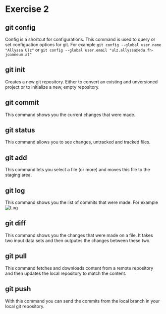 # Exercise 2
## git config
Config is a shortcut for configurations. This command is used to query or set configuation options for git.
For example `git config --global user.name "Allyssa Ulz"` or `git config --global user.email "ulz.allyssa@edu.fh-joanneum.at"`

## git init
Creates a new git repository. Either to convert an existing and unversioned project or to initialize a new, empty repository.

## git commit
This command shows you the current changes that were made. 

## git status
This command allows you to see changes, untracked and tracked files.  

## git add 
This command lets you select a file (or more) and moves this file to the staging area.

## git log
This command shows you the list of commits that were made.
For example ![Log](log.png)

## git diff
This command shows you the changes that were made on a file. It takes two input data sets and then outputes the changes between these two. 

## git pull
This command fetches and downloads content from a remote repository and then updates the local repository to match the content. 

## git push
With this command you can send the commits from the local branch in your local git repository. 
